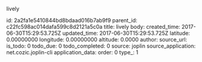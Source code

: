 lively



id: 2a2fa1e5410844bd8bdaad016b7ab9f9
parent_id: c22fc598ac014dafa599c8d2121a5c0a
title: lively
body: 
created_time: 2017-06-30T15:29:53.725Z
updated_time: 2017-06-30T15:29:53.725Z
latitude: 0.00000000
longitude: 0.00000000
altitude: 0.0000
author: 
source_url: 
is_todo: 0
todo_due: 0
todo_completed: 0
source: joplin
source_application: net.cozic.joplin-cli
application_data: 
order: 0
type_: 1